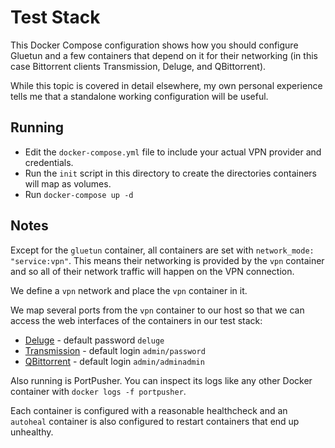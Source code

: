 # Test Stack

This Docker Compose configuration shows how you should configure Gluetun and a few containers that depend on it for their networking (in this case Bittorrent clients Transmission, Deluge, and QBittorrent).

While this topic is covered in detail elsewhere, my own personal experience tells me that a standalone working configuration will be useful.

## Running

* Edit the `docker-compose.yml` file to include your actual VPN provider and credentials.
* Run the `init` script in this directory to create the directories containers will map as volumes.
* Run `docker-compose up -d`

## Notes

Except for the `gluetun` container, all containers are set with `network_mode: "service:vpn"`. This means their networking is provided by the `vpn` container and so all of their network traffic will happen on the VPN connection.

We define a `vpn` network and place the `vpn` container in it.

We map several ports from the `vpn` container to our host so that we can access the web interfaces of the containers in our test stack:

* [Deluge](http://localhost:8112/) - default password `deluge`
* [Transmission](http://localhost:9091/transmission/web/) - default login `admin/password`
* [QBittorrent](http://localhost:8080/) - default login `admin/adminadmin`

Also running is PortPusher. You can inspect its logs like any other Docker container with `docker logs -f portpusher`.

Each container is configured with a reasonable healthcheck and an `autoheal` container is also configured to restart containers that end up unhealthy.